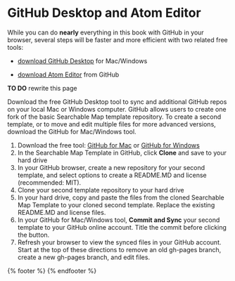 # GitHub Desktop and Atom Editor

While you can do **nearly** everything in this book with GitHub in your browser, several steps will be faster and more efficient with two related free tools:

- [download GitHub Desktop](https://desktop.github.com/) for Mac/Windows

- [download Atom Editor](https://atom.io/) from GitHub

**TO DO** rewrite this page

Download the free GitHub Desktop tool to sync and  additional GitHub repos on your local Mac or Windows computer.
GitHub allows users to create one fork of the basic Searchable Map template repository. To create a second template, or to move and edit multiple files for more advanced versions, download the GitHub for Mac/Windows tool.
1. Download the free tool: [GitHub for Mac](https://mac.github.com/) or [GitHub for Windows](https://windows.github.com/)
1. In the Searchable Map Template in GitHub, click __Clone__ and save to your hard drive
1. In your GitHub browser, create a new repository for your second template, and select options to create a README.MD and license (recommended: MIT).
1. Clone your second template repository to your hard drive
1. In your hard drive, copy and paste the files from the cloned Searchable Map Template to your cloned second template. Replace the existing README.MD and license files.
1. In your GitHub for Mac/Windows tool, __Commit and Sync__ your second template to your GitHub online account. Title the commit before clicking the button.
1. Refresh your browser to view the synced files in your GitHub account. Start at the top of these directions to remove an old gh-pages branch, create a new gh-pages branch, and edit files.

{% footer %}
{% endfooter %}
